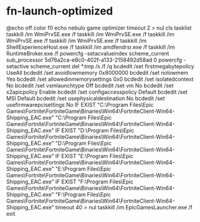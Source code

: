 # fn-launch-optimized
@echo off color f0  echo nebulo game optimizer  timeout 2 > nul cls  tasklist taskkill /im WmiPrvSE.exe /f taskkill /im WmiPrvSE.exe /f taskkill /im WmiPrvSE.exe /f taskkill /im WmiPrvSE.exe /f taskkill /im ShellExperienceHost.exe /f taskkill /im amdfendrsr.exe /f taskkill /im RuntimeBroker.exe /f  powercfg -setacvalueindex scheme_current sub_processor 5d76a2ca-e8c0-402f-a133-2158492d58ad 0 powercfg -setactive scheme_current  del *.tmp /s /f /q  bcdedit /set firstmegabytepolicy UseAll bcdedit /set avoidlowmemory 0x8000000 bcdedit /set nolowmem Yes bcdedit /set allowedinmemorysettings 0x0 bcdedit /set isolatedcontext No bcdedit /set vsmlaunchtype Off bcdedit /set vm No bcdedit /set x2apicpolicy Enable bcdedit /set configaccesspolicy Default bcdedit /set MSI Default bcdedit /set usephysicaldestination No bcdedit /set usefirmwarepcisettings No  IF EXIST "C:\Program Files\Epic Games\Fortnite\FortniteGame\Binaries\Win64\FortniteClient-Win64-Shipping_EAC.exe" "C:\Program Files\Epic Games\Fortnite\FortniteGame\Binaries\Win64\FortniteClient-Win64-Shipping_EAC.exe" IF EXIST "D:\Program Files\Epic Games\Fortnite\FortniteGame\Binaries\Win64\FortniteClient-Win64-Shipping_EAC.exe" "D:\Program Files\Epic Games\Fortnite\FortniteGame\Binaries\Win64\FortniteClient-Win64-Shipping_EAC.exe" IF EXIST "E:\Program Files\Epic Games\Fortnite\FortniteGame\Binaries\Win64\FortniteClient-Win64-Shipping_EAC.exe" "E:\Program Files\Epic Games\Fortnite\FortniteGame\Binaries\Win64\FortniteClient-Win64-Shipping_EAC.exe" IF EXIST "F:\Program Files\Epic Games\Fortnite\FortniteGame\Binaries\Win64\FortniteClient-Win64-Shipping_EAC.exe" "F:\Program Files\Epic Games\Fortnite\FortniteGame\Binaries\Win64\FortniteClient-Win64-Shipping_EAC.exe"  timeout 40 > nul taskkill /im EpicGamesLauncher.exe /f exit
